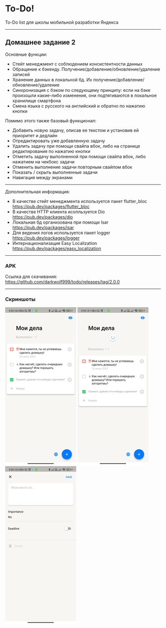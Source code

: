 # To-Do!

To-Do list для школы мобильной разработки Яндекса

---

## Домашнее задание 2

Основные функции:

+ Стейт менеджмент с соблюдением консистентности данных
+ Обращение к бэкенду. Получение/добавление/обновление/удаление записей
+ Хранение данных в локальной бд. Их получение/добавление/обновление/удаление
+ Синхронизация с бэком по следующему принципу: если на бэке произошли какие-либо изменения, они подтягиваются в локальное хранилище смартфона
+ Смена языка с русского на английский и обратно по нажатию кнопки

Помимо этого также базовый функционал:

+ Добавить новую задачу, описав ее текстом и установив ей приоритет и дедлайн
+ Отредактировать уже добавленную задачу
+ Удалить задачу при помощи свайпа вбок, либо на странице редактирования по нажатию кнопки
+ Отметить задачу выполненной при помощи свайпа вбок, либо нажатием на чекбокс задачи
+ Отменить выполнение задачи повторным свайпом вбок
+ Показать / скрыть выполненные задачи
+ Навигация между экранами
___
Дополнительная информация: 

+ В качестве стейт менеджмента используется пакет flutter_bloc https://pub.dev/packages/flutter_bloc
+ В качестве HTTP клиента исопльзуется Dio https://pub.dev/packages/dio
+ Локальная бд организована при помощи Isar https://pub.dev/packages/isar
+ Для ведения логов используется пакет logger https://pub.dev/packages/logger
+ Интернационализация Easy Localization https://pub.dev/packages/easy_localization  
___
### APK
Ссылка для скачивания: https://github.com/darkwolf999/todo/releases/tag/2.0.0
___
### Скриншоты

<p float="center">
  <img src="https://github.com/darkwolf999/todo/blob/home_work_2/screenshots/1.JPG" width="230" />
  <img src="https://github.com/darkwolf999/todo/blob/home_work_2/screenshots/2.JPG" width="230" /> 
  <img src="https://github.com/darkwolf999/todo/blob/home_work_2/screenshots/3.JPG" width="230" />
</p>
